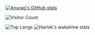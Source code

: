  [![Anurag's GitHub stats](https://github-readme-stats.vercel.app/api?username=Welcomewrl)](https://github.com/anuraghazra/github-readme-stats)



![Visitor Count](https://profile-counter.glitch.me/Welcomewrl/count.svg)

![Top Langs](https://github-readme-stats.vercel.app/api/top-langs/?username=Welcomewrl&layout=compact&theme=tokyonight)
 ![Harlok's wakatime stats](https://github-readme-stats.vercel.app/api/wakatime?username=Welcomewrl)
